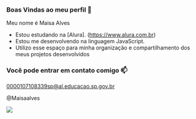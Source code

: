 ### Boas Vindas ao meu perfil 💙

Meu nome é Maisa Alves

- Estou estudando na [Alura]. (https://www.alura.com.br)
- Estou me desenvolvendo na linguagem JavaScript.
- Utilizo esse espaço para minha organização e compartilhamento dos meus projetos desenvolvidos

### Você pode entrar em contato comigo 📫

0000107108339sp@al.educacao.sp.gov.br

   @Maisaalves

![](https://media1.tenor.com/m/u1SJDI5aZpAAAAAC/galaxy-heart.gif)

